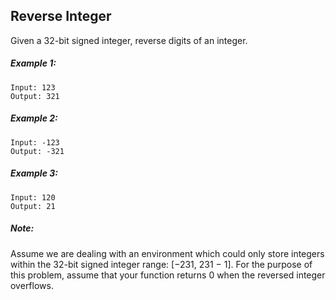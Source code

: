 ## Reverse Integer

Given a 32-bit signed integer, reverse digits of an integer.

##### Example 1:
```
Input: 123
Output: 321
```

##### Example 2:
```
Input: -123
Output: -321
```

##### Example 3:
```
Input: 120
Output: 21
```

##### Note:
Assume we are dealing with an environment which could only store integers within the 32-bit signed integer range: [−231,  231 − 1]. For the purpose of this problem, assume that your function returns 0 when the reversed integer overflows.
